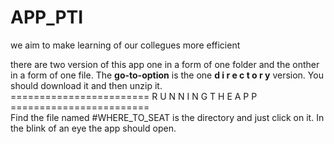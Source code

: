# APP_PTI
we aim to make learning of our collegues more efficient

there are two version of this app one in a form of one folder and the onther in a form of one file. 
The **go-to-option** is the one  **d i r e c t o r y**  version. You should download it and then unzip it.    
========================  R U N N I N G  T H E  A P P  ========================    
Find the file named  #WHERE_TO_SEAT  is the directory and just click on it. In the blink
of an eye the app should open.
